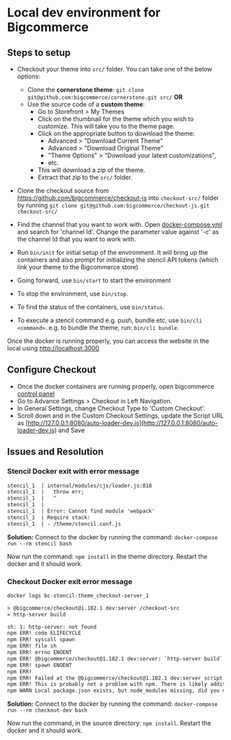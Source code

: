 # Local dev environment for Bigcommerce

## Steps to setup

- Checkout your theme into `src/` folder. You can take one of the below options:

  - Clone the **cornerstone theme**: `git clone git@github.com:bigcommerce/cornerstone.git src/` **OR**
  - Use the source code of a **custom theme**:
    - Go to Storefront > My Themes
    - Click on the thumbnail for the theme which you wish to customize. This will take you to the theme page.
    - Click on the appropriate button to download the theme:
      - Advanced > "Download Current Theme"
      - Advanced > "Download Original Theme"
      - "Theme Options" > "Download your latest customizations",
      - etc.
    - This will download a zip of the theme.
    - Extract that zip to the `src/` folder.
- Clone the checkout source from https://github.com/bigcommerce/checkout-js into `checkout-src/` folder by running `git clone git@github.com:bigcommerce/checkout-js.git checkout-src/`

- Find the channel that you want to work with. Open [docker-compose.yml](docker-compose.yml) and search for 'channel Id'. Change the parameter value against '-c' as the channel Id that you want to work with.

- Run `bin/init` for initial setup of the environment. It will bring up the containers and also prompt for initializing the stencil API tokens (which link your theme to the Bigcommerce store)

- Going forward, use `bin/start` to start the environment
- To stop the environment, use `bin/stop`.
- To find the status of the containers, use `bin/status`.
- To execute a stencil command e.g. push, bundle etc, use `bin/cli <command>`. e.g. to bundle the theme, run: `bin/cli bundle`.

Once the docker is running properly, you can access the website in the local using [http://localhost:3000](http://localhost:3000)

## Configure Checkout

- Once the docker containers are running properly, open bigcommerce [control panel](https://login.bigcommerce.com)
- Go to Advance Settings > Checkout in Left Navigation.
- In General Settings, change Checkout Type to 'Custom Checkout'.
- Scroll down and in the Custom Checkout Settings, update the Script URL as [http://127.0.0.1:8080/auto-loader-dev.js](http://127.0.0.1:8080/auto-loader-dev.js) and Save

## Issues and Resolution

### Stencil Docker exit with error message

```txt
stencil_1  | internal/modules/cjs/loader.js:818
stencil_1  |   throw err;
stencil_1  |   ^
stencil_1  |
stencil_1  | Error: Cannot find module 'webpack'
stencil_1  | Require stack:
stencil_1  | - /theme/stencil.conf.js
```

**Solution:** Connect to the docker by running the command: `docker-compose run --rm stencil bash`

Now run the command: `npm install` in the theme directory. Restart the docker and it should work.

### Checkout Docker exit error message

```txt
docker logs bc-stencil-theme_checkout-server_1

> @bigcommerce/checkout@1.182.1 dev:server /checkout-src
> http-server build

sh: 1: http-server: not found
npm ERR! code ELIFECYCLE
npm ERR! syscall spawn
npm ERR! file sh
npm ERR! errno ENOENT
npm ERR! @bigcommerce/checkout@1.182.1 dev:server: `http-server build`
npm ERR! spawn ENOENT
npm ERR!
npm ERR! Failed at the @bigcommerce/checkout@1.182.1 dev:server script.
npm ERR! This is probably not a problem with npm. There is likely additional logging output above.
npm WARN Local package.json exists, but node_modules missing, did you mean to install?
```

**Solution:** Connect to the docker by running the command: `docker-compose run --rm checkout-dev bash`

Now run the command, in the source directory: `npm install`. Restart the docker and it should work.
